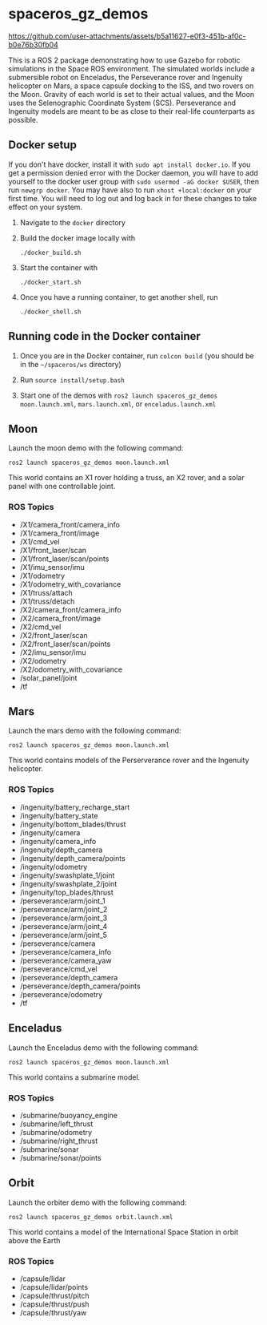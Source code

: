 # spaceros_gz_demos



https://github.com/user-attachments/assets/b5a11627-e0f3-451b-af0c-b0e76b30fb04



This is a ROS 2 package demonstrating how to use Gazebo for robotic simulations in the Space ROS environment. The simulated worlds include a submersible robot on Enceladus, the Perseverance rover and Ingenuity helicopter on Mars, a space capsule docking to the ISS, and two rovers on the Moon. Gravity of each world is set to their actual values, and the Moon uses the Selenographic Coordinate System (SCS). Perseverance and Ingenuity models are meant to be as close to their real-life counterparts as possible.

## Docker setup

If you don't have docker, install it with `sudo apt install docker.io`. If you get a permission denied error with the Docker daemon, you will have to add yourself to the docker user group with `sudo usermod -aG docker $USER`, then run `newgrp docker`. You may have also to run `xhost +local:docker` on your first time. You will need to log out and log back in for these changes to take effect on your system.

1. Navigate to the `docker` directory

2. Build the docker image locally with

    ```./docker_build.sh```

3. Start the container with

    ```./docker_start.sh```

4. Once you have a running container, to get another shell, run 

    ```./docker_shell.sh```

## Running code in the Docker container
1. Once you are in the Docker container, run `colcon build` (you should be in the `~/spaceros/ws` directory)

2. Run `source install/setup.bash`

3. Start one of the demos with `ros2 launch spaceros_gz_demos moon.launch.xml`, `mars.launch.xml`, or `enceladus.launch.xml`

## Moon
Launch the moon demo with the following command:

```ros2 launch spaceros_gz_demos moon.launch.xml```

This world contains an X1 rover holding a truss, an X2 rover, and a solar panel with one controllable joint.

### ROS Topics
* /X1/camera_front/camera_info
* /X1/camera_front/image
* /X1/cmd_vel
* /X1/front_laser/scan
* /X1/front_laser/scan/points
* /X1/imu_sensor/imu
* /X1/odometry
* /X1/odometry_with_covariance
* /X1/truss/attach
* /X1/truss/detach
* /X2/camera_front/camera_info
* /X2/camera_front/image
* /X2/cmd_vel
* /X2/front_laser/scan
* /X2/front_laser/scan/points
* /X2/imu_sensor/imu
* /X2/odometry
* /X2/odometry_with_covariance
* /solar_panel/joint
* /tf

## Mars
Launch the mars demo with the following command:

```ros2 launch spaceros_gz_demos moon.launch.xml```

This world contains models of the Perserverance rover and the Ingenuity helicopter.


### ROS Topics
* /ingenuity/battery_recharge_start
* /ingenuity/battery_state
* /ingenuity/bottom_blades/thrust
* /ingenuity/camera
* /ingenuity/camera_info
* /ingenuity/depth_camera
* /ingenuity/depth_camera/points
* /ingenuity/odometry
* /ingenuity/swashplate_1/joint
* /ingenuity/swashplate_2/joint
* /ingenuity/top_blades/thrust
* /perseverance/arm/joint_1
* /perseverance/arm/joint_2
* /perseverance/arm/joint_3
* /perseverance/arm/joint_4
* /perseverance/arm/joint_5
* /perseverance/camera
* /perseverance/camera_info
* /perseverance/camera_yaw
* /perseverance/cmd_vel
* /perseverance/depth_camera
* /perseverance/depth_camera/points
* /perseverance/odometry
* /tf


## Enceladus
Launch the Enceladus demo with the following command:

```ros2 launch spaceros_gz_demos moon.launch.xml```

This world contains a submarine model.

### ROS Topics
* /submarine/buoyancy_engine
* /submarine/left_thrust
* /submarine/odometry
* /submarine/right_thrust
* /submarine/sonar
* /submarine/sonar/points


## Orbit
Launch the orbiter demo with the following command:

```ros2 launch spaceros_gz_demos orbit.launch.xml```

This world contains a model of the International Space Station in orbit above the Earth

### ROS Topics
* /capsule/lidar
* /capsule/lidar/points
* /capsule/thrust/pitch
* /capsule/thrust/push
* /capsule/thrust/yaw
